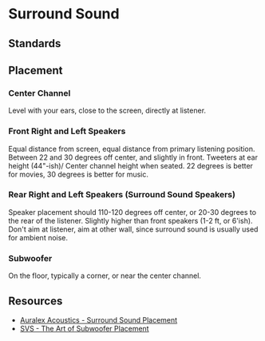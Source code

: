 Surround Sound
===============================================================================

Standards
-------------------------------------------------------------------------------

Placement
-------------------------------------------------------------------------------

### Center Channel

Level with your ears, close to the screen, directly at listener.

### Front Right and Left Speakers

Equal distance from screen, equal distance from primary listening position. Between 22 and 30 degrees off center, and slightly in front. Tweeters at ear height  (44"-ish)/ Center channel height when seated. 22 degrees is better for movies, 30 degrees is better for music.

### Rear Right and Left Speakers (Surround Sound Speakers)

Speaker placement should 110-120 degrees off center, or 20-30 degrees to the rear of the listener. Slightly higher than front speakers (1-2 ft, or 6'ish). Don't aim at listener, aim at other wall, since surround sound is usually used for ambient noise.

### Subwoofer

On the floor, typically a corner, or near the center channel.

Resources
-------------------------------------------------------------------------------

* [Auralex Acoustics - Surround Sound Placement](https://www.the-home-cinema-guide.com/surround-sound-speaker-placement.html)
* [SVS - The Art of Subwoofer Placement](https://www.svsound.com/blogs/subwoofer-setup-and-tuning/75365187-the-art-of-subwoofer-placement)
